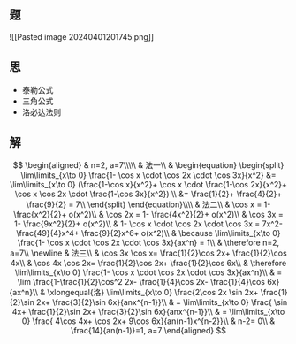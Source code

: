 ## 题

![[Pasted image 20240401201745.png]]

## 思

- 泰勒公式
- 三角公式
- 洛必达法则

## 解

$$
\begin{aligned}
	& n=2, a=7\\\\\
	& 法一\\
	&
	\begin{equation}
	\begin{split}
		\lim\limits_{x\to 0} \frac{1- \cos x \cdot \cos 2x \cdot \cos 3x}{x^2}
		&= \lim\limits_{x\to 0} (\frac{1-\cos x}{x^2}+ \cos x \cdot \frac{1-\cos 2x}{x^2}+ \cos x \cos 2x \cdot \frac{1-\cos 3x}{x^2}) \\
		&= \frac{1}{2}+ \frac{4}{2}+ \frac{9}{2} = 7\\
	\end{split}
	\end{equation}\\\\
	& 法二\\
	& \cos x = 1- \frac{x^2}{2}+ o(x^2)\\
	& \cos 2x = 1- \frac{4x^2}{2}+ o(x^2)\\
	& \cos 3x = 1- \frac{9x^2}{2}+ o(x^2)\\
  & 1- \cos x \cdot \cos 2x \cdot \cos 3x = 7x^2- \frac{49}{4}x^4+ \frac{9}{2}x^6+ o(x^2)\\
	& \because \lim\limits_{x\to 0} \frac{1- \cos x \cdot \cos 2x \cdot \cos 3x}{ax^n} = 1\\
	& \therefore n=2, a=7\\
	\newline
	& 法三\\
	& \cos 3x \cos x= \frac{1}{2}\cos 2x+ \frac{1}{2}\cos 4x\\
	& \cos 4x \cos 2x= \frac{1}{2}\cos 2x+ \frac{1}{2}\cos 6x\\
	& \therefore \lim\limits_{x\to 0} \frac{1- \cos x \cdot \cos 2x \cdot \cos 3x}{ax^n}\\
	& = \lim \frac{1-\frac{1}{2}\cos^2 2x- \frac{1}{4}\cos 2x- \frac{1}{4}\cos 6x}{ax^n}\\
	& \xlongequal{洛} \lim\limits_{x\to 0} \frac{2\cos 2x \sin 2x+ \frac{1}{2}\sin 2x+ \frac{3}{2}\sin 6x}{anx^{n-1}}\\
	& = \lim\limits_{x\to 0} \frac{ \sin 4x+ \frac{1}{2}\sin 2x+ \frac{3}{2}\sin 6x}{anx^{n-1}}\\
	& = \lim\limits_{x\to 0} \frac{ 4\cos 4x+ \cos 2x+ 9\cos 6x}{an(n-1)x^{n-2}}\\
	& n-2= 0\\
	& \frac{14}{an(n-1)}=1, a=7
\end{aligned}
$$
